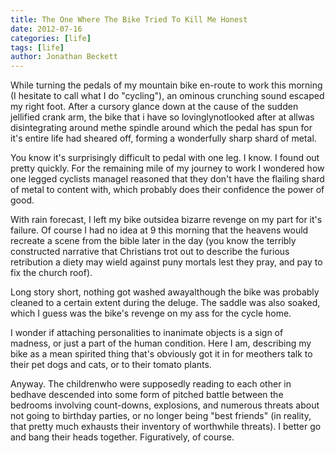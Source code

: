 ```yaml
---
title: The One Where The Bike Tried To Kill Me Honest
date: 2012-07-16
categories: [life]
tags: [life]
author: Jonathan Beckett
---
```


While turning the pedals of my mountain bike en-route to work this morning (I hesitate to call what I do "cycling"), an ominous crunching sound escaped my right foot. After a cursory glance down at the cause of the sudden jellified crank arm, the bike that i have so lovinglynotlooked after at allwas disintegrating around methe spindle around which the pedal has spun for it's entire life had sheared off, forming a wonderfully sharp shard of metal.

You know it's surprisingly difficult to pedal with one leg. I know. I found out pretty quickly. For the remaining mile of my journey to work I wondered how one legged cyclists manageI reasoned that they don't have the flailing shard of metal to content with, which probably does their confidence the power of good.

With rain forecast, I left my bike outsidea bizarre revenge on my part for it's failure. Of course I had no idea at 9 this morning that the heavens would recreate a scene from the bible later in the day (you know the terribly constructed narrative that Christians trot out to describe the furious retribution a diety may wield against puny mortals lest they pray, and pay to fix the church roof).

Long story short, nothing got washed awayalthough the bike was probably cleaned to a certain extent during the deluge. The saddle was also soaked, which I guess was the bike's revenge on my ass for the cycle home.

I wonder if attaching personalities to inanimate objects is a sign of madness, or just a part of the human condition. Here I am, describing my bike as a mean spirited thing that's obviously got it in for meothers talk to their pet dogs and cats, or to their tomato plants.

Anyway. The childrenwho were supposedly reading to each other in bedhave descended into some form of pitched battle between the bedrooms involving count-downs, explosions, and numerous threats about not going to birthday parties, or no longer being "best friends" (in reality, that pretty much exhausts their inventory of worthwhile threats). I better go and bang their heads together. Figuratively, of course.